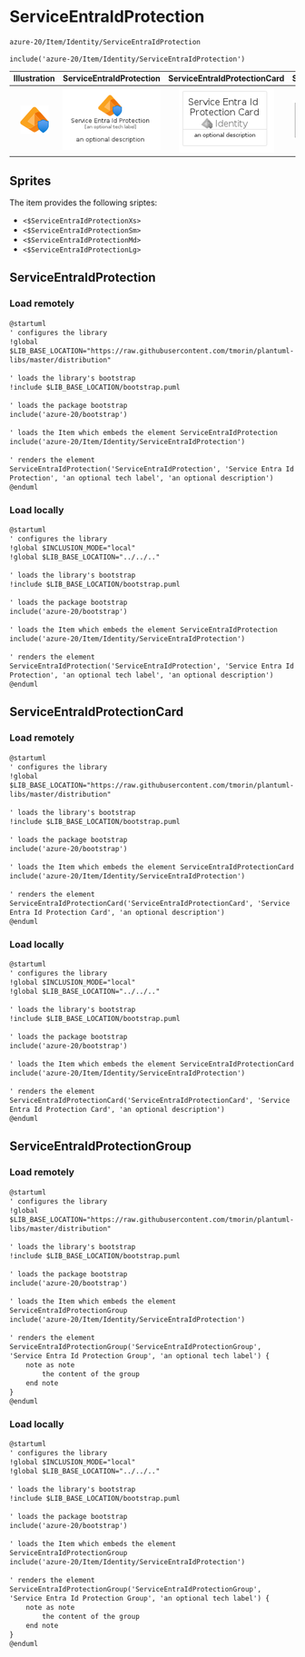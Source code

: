 # ServiceEntraIdProtection


```text
azure-20/Item/Identity/ServiceEntraIdProtection
```

```text
include('azure-20/Item/Identity/ServiceEntraIdProtection')
```



| Illustration | ServiceEntraIdProtection | ServiceEntraIdProtectionCard | ServiceEntraIdProtectionGroup |
| :---: | :---: | :---: | :---: |
| ![illustration for Illustration](../../../azure-20/Item/Identity/ServiceEntraIdProtection.png) | ![illustration for ServiceEntraIdProtection](../../../azure-20/Item/Identity/ServiceEntraIdProtection.Local.png) | ![illustration for ServiceEntraIdProtectionCard](../../../azure-20/Item/Identity/ServiceEntraIdProtectionCard.Local.png) | ![illustration for ServiceEntraIdProtectionGroup](../../../azure-20/Item/Identity/ServiceEntraIdProtectionGroup.Local.png) |



## Sprites
The item provides the following sriptes:

- `<$ServiceEntraIdProtectionXs>`
- `<$ServiceEntraIdProtectionSm>`
- `<$ServiceEntraIdProtectionMd>`
- `<$ServiceEntraIdProtectionLg>`





## ServiceEntraIdProtection

### Load remotely
```plantuml
@startuml
' configures the library
!global $LIB_BASE_LOCATION="https://raw.githubusercontent.com/tmorin/plantuml-libs/master/distribution"

' loads the library's bootstrap
!include $LIB_BASE_LOCATION/bootstrap.puml

' loads the package bootstrap
include('azure-20/bootstrap')

' loads the Item which embeds the element ServiceEntraIdProtection
include('azure-20/Item/Identity/ServiceEntraIdProtection')

' renders the element
ServiceEntraIdProtection('ServiceEntraIdProtection', 'Service Entra Id Protection', 'an optional tech label', 'an optional description')
@enduml
```

### Load locally
```plantuml
@startuml
' configures the library
!global $INCLUSION_MODE="local"
!global $LIB_BASE_LOCATION="../../.."

' loads the library's bootstrap
!include $LIB_BASE_LOCATION/bootstrap.puml

' loads the package bootstrap
include('azure-20/bootstrap')

' loads the Item which embeds the element ServiceEntraIdProtection
include('azure-20/Item/Identity/ServiceEntraIdProtection')

' renders the element
ServiceEntraIdProtection('ServiceEntraIdProtection', 'Service Entra Id Protection', 'an optional tech label', 'an optional description')
@enduml
```

## ServiceEntraIdProtectionCard

### Load remotely
```plantuml
@startuml
' configures the library
!global $LIB_BASE_LOCATION="https://raw.githubusercontent.com/tmorin/plantuml-libs/master/distribution"

' loads the library's bootstrap
!include $LIB_BASE_LOCATION/bootstrap.puml

' loads the package bootstrap
include('azure-20/bootstrap')

' loads the Item which embeds the element ServiceEntraIdProtectionCard
include('azure-20/Item/Identity/ServiceEntraIdProtection')

' renders the element
ServiceEntraIdProtectionCard('ServiceEntraIdProtectionCard', 'Service Entra Id Protection Card', 'an optional description')
@enduml
```

### Load locally
```plantuml
@startuml
' configures the library
!global $INCLUSION_MODE="local"
!global $LIB_BASE_LOCATION="../../.."

' loads the library's bootstrap
!include $LIB_BASE_LOCATION/bootstrap.puml

' loads the package bootstrap
include('azure-20/bootstrap')

' loads the Item which embeds the element ServiceEntraIdProtectionCard
include('azure-20/Item/Identity/ServiceEntraIdProtection')

' renders the element
ServiceEntraIdProtectionCard('ServiceEntraIdProtectionCard', 'Service Entra Id Protection Card', 'an optional description')
@enduml
```

## ServiceEntraIdProtectionGroup

### Load remotely
```plantuml
@startuml
' configures the library
!global $LIB_BASE_LOCATION="https://raw.githubusercontent.com/tmorin/plantuml-libs/master/distribution"

' loads the library's bootstrap
!include $LIB_BASE_LOCATION/bootstrap.puml

' loads the package bootstrap
include('azure-20/bootstrap')

' loads the Item which embeds the element ServiceEntraIdProtectionGroup
include('azure-20/Item/Identity/ServiceEntraIdProtection')

' renders the element
ServiceEntraIdProtectionGroup('ServiceEntraIdProtectionGroup', 'Service Entra Id Protection Group', 'an optional tech label') {
    note as note
        the content of the group
    end note
}
@enduml
```

### Load locally
```plantuml
@startuml
' configures the library
!global $INCLUSION_MODE="local"
!global $LIB_BASE_LOCATION="../../.."

' loads the library's bootstrap
!include $LIB_BASE_LOCATION/bootstrap.puml

' loads the package bootstrap
include('azure-20/bootstrap')

' loads the Item which embeds the element ServiceEntraIdProtectionGroup
include('azure-20/Item/Identity/ServiceEntraIdProtection')

' renders the element
ServiceEntraIdProtectionGroup('ServiceEntraIdProtectionGroup', 'Service Entra Id Protection Group', 'an optional tech label') {
    note as note
        the content of the group
    end note
}
@enduml
```

